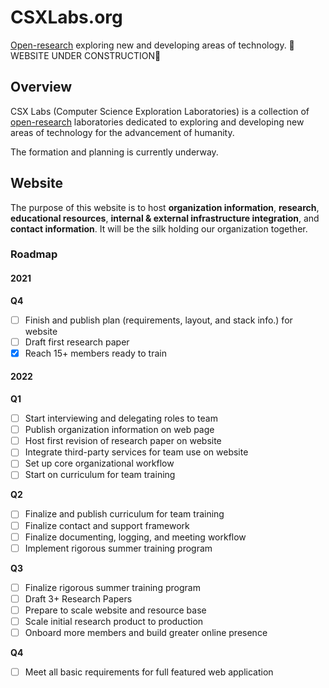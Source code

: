 # CSXLabs.org
[Open-research](https://en.wikipedia.org/wiki/Open_research) exploring new and developing areas of technology.
🚧 WEBSITE UNDER CONSTRUCTION🚧

## Overview
CSX Labs (Computer Science Exploration Laboratories) is a collection of [open-research](https://en.wikipedia.org/wiki/Open_research) laboratories dedicated to exploring and developing new areas of technology for the advancement of humanity. 

The formation and planning is currently underway.

## Website
The purpose of this website is to host **organization information**, **research**, **educational resources**, **internal & external infrastructure integration**, and **contact information**. It will be the silk holding our organization together.
### Roadmap
#### 2021

**Q4** 

 - [ ] Finish and publish plan (requirements, layout, and stack info.) for website
 - [ ] Draft first research paper
 - [X] Reach 15+ members ready to train

#### 2022
**Q1**
 - [ ] Start interviewing and delegating roles to team
 - [ ] Publish organization information on web page
 - [ ] Host first revision of research paper on website
 - [ ] Integrate third-party services for team use on website
 - [ ] Set up core organizational workflow
 - [ ] Start on curriculum for team training

**Q2**
- [ ] Finalize and publish curriculum for team training
- [ ] Finalize contact and support framework
- [ ] Finalize documenting, logging, and meeting workflow
- [ ] Implement rigorous summer training program

**Q3**
- [ ] Finalize rigorous summer training program
- [ ] Draft 3+ Research Papers
- [ ] Prepare to scale website and resource base
- [ ] Scale initial research product to production
- [ ] Onboard more members and build greater online presence

**Q4**
- [ ] Meet all basic requirements for full featured web application
